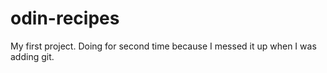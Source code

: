 # odin-recipes
My first project. Doing for second time because I messed it up when I was adding git.